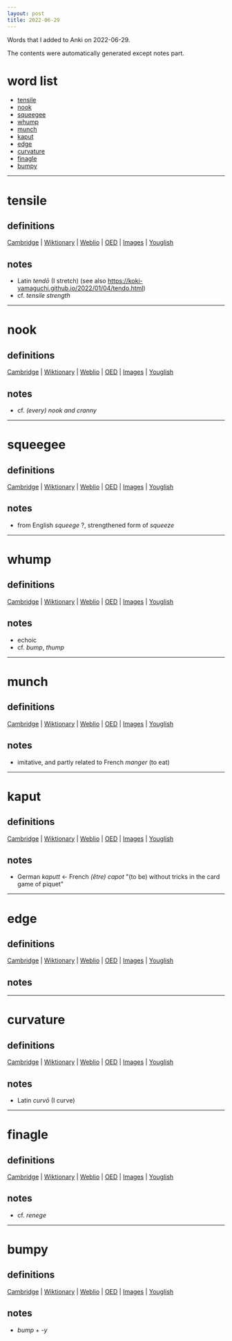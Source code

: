 ```yaml
---
layout: post
title: 2022-06-29
---
```


Words that I added to Anki on 2022-06-29.

The contents were automatically generated except notes part.
# word list
- [tensile](#tensile)
- [nook](#nook)
- [squeegee](#squeegee)
- [whump](#whump)
- [munch](#munch)
- [kaput](#kaput)
- [edge](#edge)
- [curvature](#curvature)
- [finagle](#finagle)
- [bumpy](#bumpy)

---

# tensile
## definitions
[Cambridge](https://dictionary.cambridge.org/us/dictionary/english/tensile)
|
[Wiktionary](https://en.wiktionary.org/wiki/tensile#English)
|
[Weblio](https://ejje.weblio.jp/content_find?query=tensile&searchType=exact)
|
[OED](https://www.oed.com/search?q=tensile)
|
[Images](https://www.google.com/search?tbm=isch&q=tensile)
|
[Youglish](https://youglish.com/pronounce/tensile/english/us)

## notes
- Latin *tendō* (I stretch) (see also <https://koki-yamaguchi.github.io/2022/01/04/tendo.html>)
- cf. *tensile strength*

---

# nook
## definitions
[Cambridge](https://dictionary.cambridge.org/us/dictionary/english/nook)
|
[Wiktionary](https://en.wiktionary.org/wiki/nook#English)
|
[Weblio](https://ejje.weblio.jp/content_find?query=nook&searchType=exact)
|
[OED](https://www.oed.com/search?q=nook)
|
[Images](https://www.google.com/search?tbm=isch&q=nook)
|
[Youglish](https://youglish.com/pronounce/nook/english/us)

## notes
- cf. *(every) nook and cranny*

---

# squeegee
## definitions
[Cambridge](https://dictionary.cambridge.org/us/dictionary/english/squeegee)
|
[Wiktionary](https://en.wiktionary.org/wiki/squeegee#English)
|
[Weblio](https://ejje.weblio.jp/content_find?query=squeegee&searchType=exact)
|
[OED](https://www.oed.com/search?q=squeegee)
|
[Images](https://www.google.com/search?tbm=isch&q=squeegee)
|
[Youglish](https://youglish.com/pronounce/squeegee/english/us)

## notes
- from English *squeege* ?, strengthened form of *squeeze*

---

# whump
## definitions
[Cambridge](https://dictionary.cambridge.org/us/dictionary/english/whump)
|
[Wiktionary](https://en.wiktionary.org/wiki/whump#English)
|
[Weblio](https://ejje.weblio.jp/content_find?query=whump&searchType=exact)
|
[OED](https://www.oed.com/search?q=whump)
|
[Images](https://www.google.com/search?tbm=isch&q=whump)
|
[Youglish](https://youglish.com/pronounce/whump/english/us)

## notes
- echoic
- cf. *bump*, *thump*

---

# munch
## definitions
[Cambridge](https://dictionary.cambridge.org/us/dictionary/english/munch)
|
[Wiktionary](https://en.wiktionary.org/wiki/munch#English)
|
[Weblio](https://ejje.weblio.jp/content_find?query=munch&searchType=exact)
|
[OED](https://www.oed.com/search?q=munch)
|
[Images](https://www.google.com/search?tbm=isch&q=munch)
|
[Youglish](https://youglish.com/pronounce/munch/english/us)

## notes
- imitative, and partly related to French *manger* (to eat)

---

# kaput
## definitions
[Cambridge](https://dictionary.cambridge.org/us/dictionary/english/kaput)
|
[Wiktionary](https://en.wiktionary.org/wiki/kaput#English)
|
[Weblio](https://ejje.weblio.jp/content_find?query=kaput&searchType=exact)
|
[OED](https://www.oed.com/search?q=kaput)
|
[Images](https://www.google.com/search?tbm=isch&q=kaput)
|
[Youglish](https://youglish.com/pronounce/kaput/english/us)

## notes
- German *kaputt* <- French *(être) capot* "(to be) without tricks in the card game of piquet"

---

# edge
## definitions
[Cambridge](https://dictionary.cambridge.org/us/dictionary/english/edge)
|
[Wiktionary](https://en.wiktionary.org/wiki/edge#English)
|
[Weblio](https://ejje.weblio.jp/content_find?query=edge&searchType=exact)
|
[OED](https://www.oed.com/search?q=edge)
|
[Images](https://www.google.com/search?tbm=isch&q=edge)
|
[Youglish](https://youglish.com/pronounce/edge/english/us)

## notes

---

# curvature
## definitions
[Cambridge](https://dictionary.cambridge.org/us/dictionary/english/curvature)
|
[Wiktionary](https://en.wiktionary.org/wiki/curvature#English)
|
[Weblio](https://ejje.weblio.jp/content_find?query=curvature&searchType=exact)
|
[OED](https://www.oed.com/search?q=curvature)
|
[Images](https://www.google.com/search?tbm=isch&q=curvature)
|
[Youglish](https://youglish.com/pronounce/curvature/english/us)

## notes
- Latin *curvō* (I curve)

---

# finagle
## definitions
[Cambridge](https://dictionary.cambridge.org/us/dictionary/english/finagle)
|
[Wiktionary](https://en.wiktionary.org/wiki/finagle#English)
|
[Weblio](https://ejje.weblio.jp/content_find?query=finagle&searchType=exact)
|
[OED](https://www.oed.com/search?q=finagle)
|
[Images](https://www.google.com/search?tbm=isch&q=finagle)
|
[Youglish](https://youglish.com/pronounce/finagle/english/us)

## notes
- cf. *renege*

---

# bumpy
## definitions
[Cambridge](https://dictionary.cambridge.org/us/dictionary/english/bumpy)
|
[Wiktionary](https://en.wiktionary.org/wiki/bumpy#English)
|
[Weblio](https://ejje.weblio.jp/content_find?query=bumpy&searchType=exact)
|
[OED](https://www.oed.com/search?q=bumpy)
|
[Images](https://www.google.com/search?tbm=isch&q=bumpy)
|
[Youglish](https://youglish.com/pronounce/bumpy/english/us)

## notes
- *bump* + *-y*


